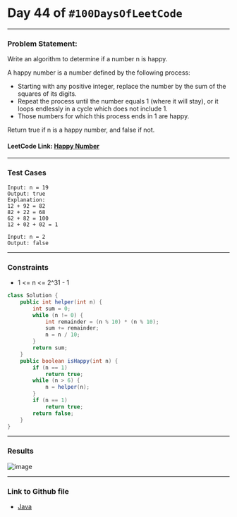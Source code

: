 # Day 44 of `#100DaysOfLeetCode`

___
### Problem Statement:  
Write an algorithm to determine if a number n is happy.

A happy number is a number defined by the following process:

* Starting with any positive integer, replace the number by the sum of the squares of its digits.
* Repeat the process until the number equals 1 (where it will stay), or it loops endlessly in a cycle which does not include 1.
* Those numbers for which this process ends in 1 are happy.

Return true if n is a happy number, and false if not.

#### LeetCode Link: [Happy Number](https://leetcode.com/problems/happy-number/description/)
___


### Test Cases
```
Input: n = 19
Output: true
Explanation:
12 + 92 = 82
82 + 22 = 68
62 + 82 = 100
12 + 02 + 02 = 1
```
```
Input: n = 2
Output: false
```
___

### Constraints 

* 1 <= n <= 2^31 - 1

```java
class Solution {
    public int helper(int n) {
        int sum = 0;
        while (n != 0) {
            int remainder = (n % 10) * (n % 10);
            sum += remainder;
            n = n / 10;
        }
        return sum;
    }
    public boolean isHappy(int n) {
        if (n == 1)
            return true;
        while (n > 6) {
            n = helper(n);
        }
        if (n == 1)
            return true;
        return false;
    }
}
```
___
### Results
![image](https://user-images.githubusercontent.com/31382363/209216440-b0dfa55c-4df9-45f8-a2ac-5a505da92c23.png)


___

### Link to Github file  
* [Java](https://github.com/studentdevelops/100DaysOfLeetCode/blob/main/Day44_Happy_Number/code.java)
